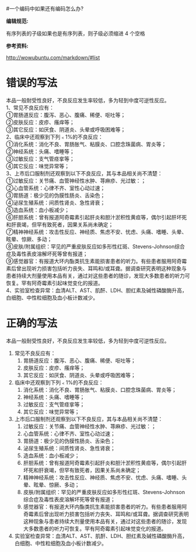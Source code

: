 #一个编码中如果还有编码怎么办?


**编辑规范:** 

有序列表的子级如果也是有序列表，则子级必须缩进 4 个空格

**参考资料:**

http://wowubuntu.com/markdown/#list




# 错误的写法

本品一般耐受性良好，不良反应发生率较低，多为轻到中度可逆性反应。  
1、常见不良反应有：  
①胃肠道反应：腹泻、恶心、腹痛、稀便、呕吐等；  
②皮肤反应：皮疹、瘙痒等；  
③其它反应：如厌食、阴道炎、头晕或呼吸困难等；  
2、临床中还观察到下列﹤1%的不良反应：  
①消化系统：消化不良、胃肠胀气、粘膜炎、口腔念珠菌病、胃炎等；  
②神经系统：头痛、嗜睡等；  
③过敏反应：支气管痉挛等；  
④其它反应：味觉异常等；  
3、上市后口服制剂还观察到以下不良反应，其与本品相关尚不清楚：  
①过敏反应：关节痛、血管神经性水肿、荨麻疹、光过敏：；  
②心血管系统：心律不齐、室性心动过速；  
③胃肠道：极少见的伪膜性肠炎、舌染色；  
④泌尿生殖系统：间质性肾炎、急性肾衰；  
⑤造血系统：血小板减少；  
⑥肝胆系统：曾有报道阿奇霉素引起肝炎和胆汁淤积性黄疸等，偶尔引起肝坏死和肝衰竭，但罕有致死者，因果关系尚未确定；  
⑦精神神经系统：攻击性反应、神经质、焦虑不安、忧虑、头痛、嗜睡、头晕、眩晕、惊厥、多动；  
⑧皮肤/附属组织：罕见的严重皮肤反应如多形性红斑、Stevens-Johnson综合症及毒性表皮溶解坏死等曾有报道；  
⑨感觉器官：有报道大环内酯类抗生素能损害患者的听力。有些患者服用阿奇霉素后曾出现听力损害包括听力丧失、耳鸣和/或耳聋。据调查研究表明这种现象与患者持续大剂量使用本品有关，通过对这些患者的随诊，发现大多数患者的听力可恢复。罕有阿奇霉素引起味觉变化的报道。  
4、实验室检查异常：血清ALT、AST、肌酐、LDH、胆红素及碱性磷酸酶升高，白细胞、中性粒细胞及血小板计数减少。





# 正确的写法


本品一般耐受性良好，不良反应发生率较低，多为轻到中度可逆性反应。  

1. 常见不良反应有：  
    1. 胃肠道反应：腹泻、恶心、腹痛、稀便、呕吐等；  
    2. 皮肤反应：皮疹、瘙痒等；  
    3. 其它反应：如厌食、阴道炎、头晕或呼吸困难等；  
2. 临床中还观察到下列﹤1%的不良反应：  
    1. 消化系统：消化不良、胃肠胀气、粘膜炎、口腔念珠菌病、胃炎等；  
    2. 神经系统：头痛、嗜睡等；  
    3. 过敏反应：支气管痉挛等；  
    4. 其它反应：味觉异常等；  
3. 上市后口服制剂还观察到以下不良反应，其与本品相关尚不清楚：  
    1. 过敏反应：关节痛、血管神经性水肿、荨麻疹、光过敏：；  
    2. 心血管系统：心律不齐、室性心动过速；  
    3. 胃肠道：极少见的伪膜性肠炎、舌染色；  
    4. 泌尿生殖系统：间质性肾炎、急性肾衰；  
    5. 造血系统：血小板减少；  
    6. 肝胆系统：曾有报道阿奇霉素引起肝炎和胆汁淤积性黄疸等，偶尔引起肝坏死和肝衰竭，但罕有致死者，因果关系尚未确定；  
    7. 精神神经系统：攻击性反应、神经质、焦虑不安、忧虑、头痛、嗜睡、头晕、眩晕、惊厥、多动；  
    8. 皮肤/附属组织：罕见的严重皮肤反应如多形性红斑、Stevens-Johnson综合症及毒性表皮溶解坏死等曾有报道；  
    9. 感觉器官：有报道大环内酯类抗生素能损害患者的听力。有些患者服用阿奇霉素后曾出现听力损害包括听力丧失、耳鸣和/或耳聋。据调查研究表明这种现象与患者持续大剂量使用本品有关，通过对这些患者的随诊，发现大多数患者的听力可恢复。罕有阿奇霉素引起味觉变化的报道。  
4. 实验室检查异常：血清ALT、AST、肌酐、LDH、胆红素及碱性磷酸酶升高，白细胞、中性粒细胞及血小板计数减少。
